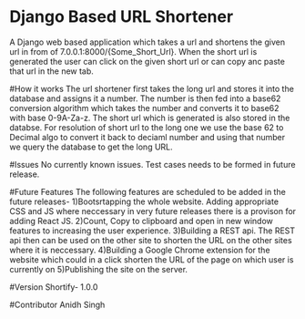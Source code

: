 # Django Based URL Shortener
A Django web based application which takes a url and shortens the given url in from of 7.0.0.1:8000/{Some_Short_Url}. When the short url is generated the user can click on the given short url or can copy anc paste that url in the new tab.

#How it works
The url shortener first takes the long url and stores it into the database and assigns it a number. The number is then fed into a base62 conversion algorithm which takes the number and converts it to base62 with base 0-9A-Za-z. The short url which is generated is also stored in the databse. For resolution of short url to the long one we use the base 62 to Decimal algo to convert it back to deciaml number and using that number we query the database to get the long URL.

#Issues
No currently known issues. Test cases needs to be formed in future release.

#Future Features
The following features are scheduled to be added in the future releases-
1)Bootsrtapping the whole website. Adding appropriate CSS and JS where neccessary in very future releases there is a provison for adding React JS.
2)Count, Copy to clipboard and open in new window features to increasing the user experience.
3)Building a REST api. The REST api then can be used on the other site to shorten the URL on the other sites where it is neccessary.
4)Building a Google Chrome extension for the website which could in a click shorten the URL of the page on which user is currently on
5)Publishing the site on the server.

#Version
Shortify- 1.0.0

#Contributor
Anidh Singh
